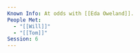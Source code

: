 ```yaml
---
Known Info: At odds with [[Eda Oweland]].
People Met:
  - "[[Will]]"
  - "[[Tom]]"
Session: 6
---
```

